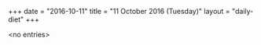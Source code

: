 +++
date = "2016-10-11"
title = "11 October 2016 (Tuesday)"
layout = "daily-diet"
+++


\<no entries\>

